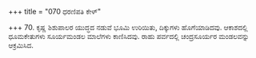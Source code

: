 +++
title = "070 ಧರಣಿಪತಿ ಕೇಳ್"

+++
70. ಕೃಷ್ಣ ಶಿಶುಪಾಲರ ಯುದ್ಧದ ನಡುವೆ ಭೂಮಿ ಉರಿಯಿತು, ದಿಕ್ಕುಗಳು ಹೊಗೆಯಾಡಿದವು. ಆಕಾಶದಲ್ಲಿ ಧೂಮಕೇತುಗಳು ಸೂರ್ಯಮಂಡಲ ಮಾಲೆಗಳು ಕಾಣಿಸಿದವು. ರಾಹು ಪರ್ವದಲ್ಲಿ ಚಂದ್ರಸೂರ್ಯರ ಮಂಡಲವನ್ನು ಆಕ್ರಮಿಸಿದ.
